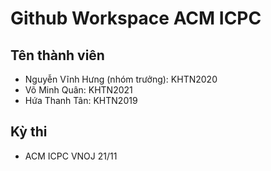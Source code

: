 # Github Workspace ACM ICPC

## Tên thành viên
- Nguyễn Vĩnh Hưng (nhóm trưởng): KHTN2020
- Võ Minh Quân: KHTN2021
- Hứa Thanh Tân: KHTN2019

## Kỳ thi
- ACM ICPC VNOJ 21/11